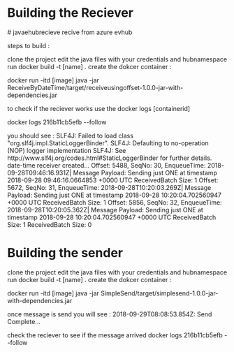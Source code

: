 <h1>Building the Reciever</h1> 
<p># javaehubrecieve recive from azure evhub <p>steps to build :
</p> clone the project edit the java files with your credentials and hubnamespace run docker build -t [name] .  create the dokcer container :</p>
<p>docker run -itd [image] java -jar ReceiveByDateTime/target/receiveusingoffset-1.0.0-jar-with-dependencies.jar 
</p>

<p> to check if the reciever works use the docker logs [containerid]
  </p>
<p> docker logs 216b11cb5efb --follow </p>
<p>
  you should see : 
  SLF4J: Failed to load class "org.slf4j.impl.StaticLoggerBinder".
SLF4J: Defaulting to no-operation (NOP) logger implementation
SLF4J: See http://www.slf4j.org/codes.html#StaticLoggerBinder for further details.
date-time receiver created...
Offset: 5488, SeqNo: 30, EnqueueTime: 2018-09-28T09:46:16.931Z| Message Payload: Sending just ONE at timestamp 2018-09-28 09:46:16.0664853 +0000 UTC
ReceivedBatch Size: 1
Offset: 5672, SeqNo: 31, EnqueueTime: 2018-09-28T10:20:03.269Z| Message Payload: Sending just ONE at timestamp 2018-09-28 10:20:04.702560947 +0000 UTC
ReceivedBatch Size: 1
Offset: 5856, SeqNo: 32, EnqueueTime: 2018-09-28T10:20:05.362Z| Message Payload: Sending just ONE at timestamp 2018-09-28 10:20:04.702560947 +0000 UTC
ReceivedBatch Size: 1
ReceivedBatch Size: 0

</p>
<h1> Building the sender</h1>
</p> clone the project edit the java files with your credentials and hubnamespace run docker build -t [name] .  create the dokcer container :</p>
<p>docker run -itd [image] java -jar SimpleSend/target/simplesend-1.0.0-jar-with-dependencies.jar  
</p>

<p> once message is send you will see :
  2018-09-29T08:08:53.854Z: Send Complete...

  </p>
<p> check the reciever to see if the message arrived docker logs 216b11cb5efb --follow </p>
<p>
